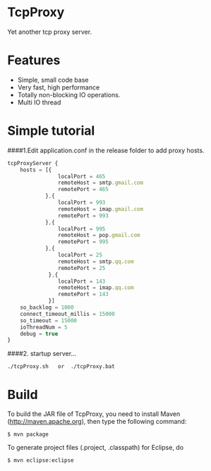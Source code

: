 TcpProxy
========

Yet another tcp proxy server.


Features
========

  * Simple, small code base
  * Very fast, high performance
  * Totally non-blocking IO operations.
  * Multi IO thread 

  
Simple tutorial
========
####1.Edit application.conf in the release folder to add proxy hosts.
```javascript
tcpProxyServer {
	hosts = [{
				localPort = 465
				remoteHost = smtp.gmail.com
				remotePort = 465
			},{
				localPort = 993
				remoteHost = imap.gmail.com
				remotePort = 993
			},{
				localPort = 995
				remoteHost = pop.gmail.com
				remotePort = 995
		 	},{
				localPort = 25
				remoteHost = smtp.qq.com
				remotePort = 25
			 },{
				localPort = 143
				remoteHost = imap.qq.com
				remotePort = 143
			 }]
	so_backlog = 1000
	connect_timeout_millis = 15000
	so_timeout = 15000
	ioThreadNum = 5
	debug = true
}
```
  
####2. startup server...
```shell
./tcpProxy.sh   or  ./tcpProxy.bat
```

Build
========

To build the JAR file of TcpProxy, you need to install Maven (http://maven.apache.org), then type the following command:

    $ mvn package

To generate project files (.project, .classpath) for Eclipse, do

    $ mvn eclipse:eclipse


